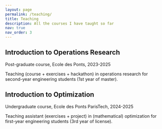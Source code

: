```yaml
---
layout: page
permalink: /teaching/
title: Teaching
description: All the courses I have taught so far 
nav: true
nav_order: 3
---
```


<!-- For now, this page is assumed to be a static description of your courses. You can convert it to a collection similar to `_projects/` so that you can have a dedicated page for each course. -->

<!-- Organize your courses by years, topics, or universities, however you like! -->

## Introduction to Operations Research

Post-graduate course, Ecole des Ponts, 2023-2025

Teaching (course + exercises + hackathon) in operations research for second-year engineering students (1st year of master).


## Introduction to Optimization

Undergraduate course, Ecole des Ponts ParisTech, 2024-2025

Teaching assistant (exercises + project) in (mathematical) optimization for first-year engineering students (3rd year of license).
